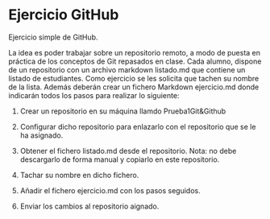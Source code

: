# Ejercicio GitHub
Ejercicio simple de GitHub.

La idea es poder trabajar sobre un repositorio remoto, a modo de puesta en práctica de los conceptos de Git repasados en clase. Cada alumno, dispone de un repositorio con un archivo markdown listado.md que contiene un listado de estudiantes. Como ejercicio se les solicita que tachen su nombre de la lista. Además deberán crear un fichero Markdown ejercicio.md donde indicarán todos los pasos para realizar lo siguiente: 

1) Crear un repositorio en su máquina llamdo Prueba1Git&Github 
 
2) Configurar dicho repositorio para enlazarlo con el repositorio que se le ha asignado.
 
3)  Obtener el fichero listado.md desde el repositorio. Nota: no debe descargarlo de forma manual y copiarlo en este repositorio.

4) Tachar su nombre en dicho fichero.
 
5) Añadir el fichero ejercicio.md con los pasos seguidos.
 
6) Enviar los cambios al repositorio aignado. 
